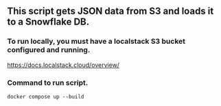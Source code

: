 ## This script gets JSON data from S3 and loads it to a Snowflake DB.

### To run locally, you must have a localstack S3 bucket configured and running.

https://docs.localstack.cloud/overview/

### Command to run script.

`docker compose up --build`
